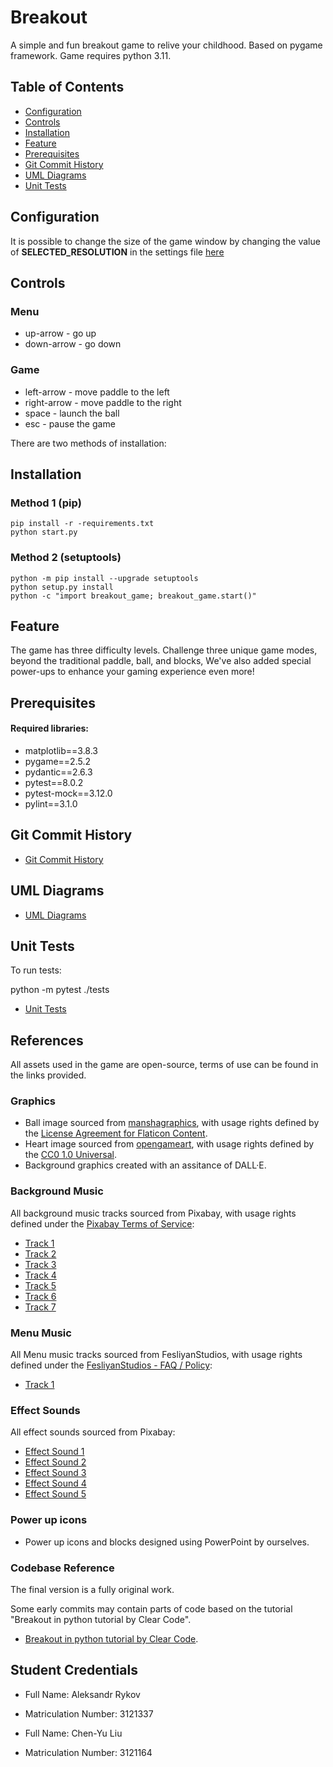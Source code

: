 
# Breakout

A simple and fun breakout game to relive your childhood. Based on pygame framework.
Game requires python 3.11.

## Table of Contents

- [Configuration](https://github.com/rkvcode/breakout#Configuration)
- [Controls](https://github.com/rkvcode/breakout#Controls)
- [Installation](https://github.com/rkvcode/breakout#Installation)
- [Feature](https://github.com/rkvcode/breakout#Feature)
- [Prerequisites](https://github.com/rkvcode/breakout#Prerequisites)
- [Git Commit History](https://github.com/rkvcode/breakout#Git-Commit-History)
- [UML Diagrams](https://github.com/rkvcode/breakout#UML-Diagrams)
- [Unit Tests](https://github.com/rkvcode/breakout#Unit-Tests)

## Configuration
It is possible to change the size of the game window by changing the value of **SELECTED_RESOLUTION**
in the settings file
[here](https://github.com/rkvcode/breakout/blob/main/breakout_game/config/settings.py)

## Controls
### Menu
- up-arrow - go up
- down-arrow - go down

### Game
- left-arrow - move paddle to the left
- right-arrow - move paddle to the right
- space - launch the ball
- esc - pause the game

There are two methods of installation:

## Installation
### Method 1 (pip)
    pip install -r -requirements.txt
    python start.py
### Method 2 (setuptools)
    python -m pip install --upgrade setuptools
    python setup.py install
    python -c "import breakout_game; breakout_game.start()"

## Feature

The game has three difficulty levels.
Challenge three unique game modes, beyond the traditional paddle, ball, and blocks, 
We've also added special power-ups to enhance your gaming experience even more!

## Prerequisites

#### Required libraries:

- matplotlib==3.8.3
- pygame==2.5.2
- pydantic==2.6.3
- pytest==8.0.2
- pytest-mock==3.12.0
- pylint==3.1.0

## Git Commit History
- [Git Commit History](https://github.com/rkvcode/breakout/commits)

## UML Diagrams
- [UML Diagrams](https://github.com/rkvcode/breakout/tree/master/UML)

## Unit Tests
To run tests: 

python -m pytest ./tests

- [Unit Tests](https://github.com/rkvcode/breakout/tree/main/tests)

## References

All assets used in the game are open-source, terms of use can be found in the links provided.

### Graphics
- Ball image sourced from [manshagraphics](https://reurl.cc/A4o88e), with usage rights defined by the [License Agreement for Flaticon Content](https://reurl.cc/eL189L).
- Heart image sourced from [opengameart](https://reurl.cc/097OMk), with usage rights defined by the [CC0 1.0 Universal](https://reurl.cc/N4V6mm).
- Background graphics created with an assitance of DALL·E.
 
### Background Music
All background music tracks sourced from Pixabay, with usage rights defined under the [Pixabay Terms of Service](https://reurl.cc/v0V1Yl):
- [Track 1](https://reurl.cc/mr8j9j)
- [Track 2](https://reurl.cc/aLOjvY)
- [Track 3](https://reurl.cc/lgmjd6)
- [Track 4](https://reurl.cc/77Gvo1)
- [Track 5](https://reurl.cc/yYdjgq)
- [Track 6](https://reurl.cc/v0Yj1l)
- [Track 7](https://reurl.cc/YVgr6L)
 
### Menu Music
All Menu music tracks sourced from FesliyanStudios, with usage rights defined under the [FesliyanStudios - FAQ / Policy](https://reurl.cc/RWx1qZ):
- [Track 1](https://reurl.cc/aL2vdl)
 
### Effect Sounds
All effect sounds sourced from Pixabay:
- [Effect Sound 1](https://reurl.cc/N4vm6n)
- [Effect Sound 2](https://reurl.cc/nraj02)
- [Effect Sound 3](https://reurl.cc/zl3jzk)
- [Effect Sound 4](https://reurl.cc/xL5j0b)
- [Effect Sound 5](https://reurl.cc/mrE9yW)
 
### Power up icons
- Power up icons and blocks designed using PowerPoint by ourselves.
 
### Codebase Reference
The final version is a fully original work.

Some early commits may contain parts of code based on the tutorial "Breakout in python tutorial by Clear Code".
- [Breakout in python tutorial by Clear Code](https://reurl.cc/YVy1Va).
 
## Student Credentials
- Full Name: Aleksandr Rykov
- Matriculation Number: 3121337


- Full Name: Chen-Yu Liu
- Matriculation Number: 3121164